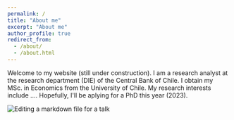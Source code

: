```yaml
---
permalink: /
title: "About me"
excerpt: "About me"
author_profile: true
redirect_from: 
  - /about/
  - /about.html
---
```


Welcome to my website (still under construction). I am a research analyst at the research department (DIE) of the Central Bank of Chile. 
I obtain my MSc. in Economics from the University of Chile. My research interests include .... Hopefully, I'll be aplying for a PhD this year (2023).

![Editing a markdown file for a talk](/images/editing-talk.png)

